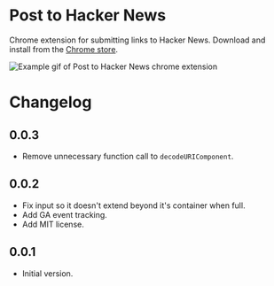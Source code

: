 # Post to Hacker News

Chrome extension for submitting links to Hacker News. Download and install from the [Chrome store](https://chrome.google.com/webstore/detail/post-to-hacker-news/glbemilmegmalchjknamlkamedaknkoi?hl=en-GB&gl=GB).

![Example gif of Post to Hacker News chrome extension](http://i.imgur.com/N7ybXdy.gif)

# Changelog

## 0.0.3

- Remove unnecessary function call to `decodeURIComponent`. 

## 0.0.2

- Fix input so it doesn't extend beyond it's container when full.
- Add GA event tracking.
- Add MIT license.

## 0.0.1

- Initial version.
